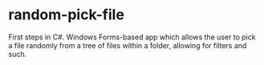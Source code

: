 # random-pick-file
First steps in C#. Windows Forms-based app which allows the user to pick a file randomly from a tree of files within a folder, allowing for filters and such.
